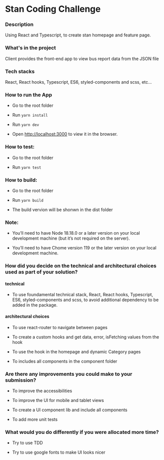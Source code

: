 # Stan Coding Challenge

### Description

Using React and Typescript, to create stan homepage and feature page.

### What's in the project

Client provides the front-end app to view bus report data from the JSON file

### Tech stacks

React, React hooks, Typescript, ES6, styled-components and scss, etc...

### How to run the App

- Go to the root folder

- Run `yarn install`

- Run `yarn dev`

- Open [http://localhost:3000](http://localhost:3000) to view it in the browser.

### How to test:

- Go to the root folder

- Run `yarn test`

### How to build:

- Go to the root folder

- Run `yarn build`

- The build vervion will be shonwn in the dist folder

### Note:

- You’ll need to have Node 18.18.0 or a later version on your local development machine (but it’s not required on the server).

- You’ll need to have Chome version 119 or the later version on your local development machine.

### How did you decide on the technical and architectural choices used as part of your solution?

#### technical

- To use foundamental technical stack, React, React hooks, Typescript, ES6, styled-components and scss, to avoid additional dependency to be added in the package.

#### architectural choices

- To use react-router to navigate between pages

- To create a custom hooks and get data, error, isFetching values from the hook

- To use the hook in the homepage and dynamic Category pages

- To includes all components in the component folder

### Are there any improvements you could make to your submission?

- To improve the accessibilities

- To improve the UI for mobile and tablet views

- To create a UI component lib and include all components

- To add more unit tests

### What would you do differently if you were allocated more time?

- Try to use TDD

- Try to use google fonts to make UI looks nicer

